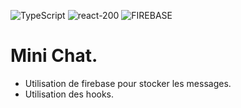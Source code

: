 ![TypeScript](https://user-images.githubusercontent.com/43074465/106958667-f66bf880-6739-11eb-95fe-3e50b94a997b.png)
![react-200](https://user-images.githubusercontent.com/43074465/105323367-57d48900-5bca-11eb-8cc8-66723fa2e6d6.png)
![FIREBASE](https://user-images.githubusercontent.com/43074465/108908279-64ae2780-7623-11eb-8b25-264eea210de2.png)
# Mini Chat.
- Utilisation de firebase pour stocker les messages.
- Utilisation des hooks.

